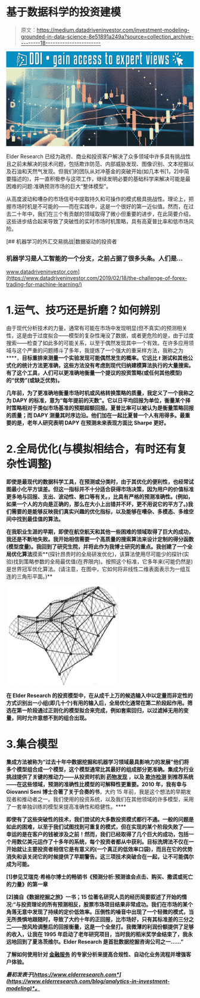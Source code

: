 # 基于数据科学的投资建模

> 原文：<https://medium.datadriveninvestor.com/investment-modeling-grounded-in-data-science-8e51891a249a?source=collection_archive---------18----------------------->

[![](img/fb887f174ddb89861caab3d34592f4f0.png)](http://www.track.datadriveninvestor.com/1B9E)![](img/96456d3bfb6d3b54d4882ba7dd8771be.png)

Elder Research 已经为政府、商业和投资客户解决了众多领域中许多具有挑战性且之前未解决的技术问题，包括欺诈防范、内部威胁发现、图像识别、文本挖掘以及石油和天然气发现。但我们的团队从对冲基金的突破开始(如几本书[1，2]中简要描述的)，并一直积极参与这项工作，继续发明必要的基础科学来解决可能是最困难的问题:准确预测市场的巨大“整体模型”。

从高度波动和嘈杂的市场信号中提取持久和可操作的模式极具挑战性。理论上，把握市场时机是不可能的——而在实践中，这是一个很好的第一近似值。然而，在过去二十年中，我们在三个有贡献的领域取得了微小但重要的进步，在此简要介绍，这些进步结合起来导致了突破性的实时市场时机策略，具有高夏普比率和低市场风险。

[](https://www.datadriveninvestor.com/2019/02/18/the-challenge-of-forex-trading-for-machine-learning/) [## 机器学习的外汇交易挑战|数据驱动的投资者

### 机器学习是人工智能的一个分支，之前占据了很多头条。人们是…

www.datadriveninvestor.com](https://www.datadriveninvestor.com/2019/02/18/the-challenge-of-forex-trading-for-machine-learning/) 

# 1.运气、技巧还是折磨？如何辨别

由于现代分析技术的力量，通常有可能在市场中发现明显(但不真实)的预测相关性，这是由于过度拟合——模型的复杂性淹没了数据，或者更危险的是，由于过度搜索——检查了如此多的可能关系，以至于偶然发现其中一个有效。在许多应用领域与这个严重的问题搏斗了多年，我提炼了一个强大的重采样方法，我称之为[](https://www.elderresearch.com/company/target-shuffling)****，**目标重排来测量一个实验发现可能偶然发生的概率。它远比 *t* 测试和其他公式化的统计方法更准确，这些方法没有考虑到现代归纳建模算法执行的大量搜索。有了这个工具，人们可以更准确地衡量一个提议的投资策略(或任何其他模型)的“优势”(或缺乏优势)。**

**几年前，为了更准确地衡量市场时机或风格转换策略的质量，我定义了一个我称之为 **DAPY** 的标准，意为“每年提前的天数”。它以日平均回报为单位，衡量某个择时策略相对于类似市场基准的预期超额回报。夏普比率可以被认为是衡量策略回报的质量；而 DAPY 测量其时序边沿。他们加在一起比夏普一个人有用得多。最重要的是，老年人研究表明 DAPY 在预测未来表现方面比 Sharpe 更好。**

# **2.全局优化(与模拟相结合，有时还有复杂性调整)**

**即使是最现代的数据科学工具，在预测或分类时，由于其优化的便利性，也经常试图最小化平方误差。但这一指标并不十分适合获得市场决策，因为用户的价值标准更多地与回报、支出、波动性、敞口等有关。，比具有严格的预测准确性。(例如，如果一个人的方向是正确的，那么在大小上出错并不坏，更不用说它的平方了。)我们需要的是能够反映我们真实兴趣的优化指标，以及能够在嘈杂、多模态、多维空间中找到最佳值的算法。**

**在我职业生涯的早期，即使在航空航天和其他一些困难的领域取得了巨大的成功，我还是不断地失败。我开始相信需要一个高质量的搜索算法来设计定制的得分函数(模型度量)。我回到了研究生院，并将此作为我博士研究的重点。我创建了一个全局优化算法**摸索**(探针昂贵时的全局研发优化)，该算法使用尽可能少的探针(实验)找到策略参数的全局最优值(在界限内)。按照这个标准，它多年来(可能仍然是)是世界冠军优化算法。(请注意，在图中，它如何将非线性二维表面表示为一组互连的三角形平面。)**

**![](img/51ff0fb46876074d2c1a926bfc80c401.png)**

**在 Elder Research 的投资模型中，在从成千上万的候选输入中以定量而非定性的方式识别出一小组(即几十个)有用的输入后，全局优化通常在第二阶段起作用。筛选在第一阶段通过正则化的模型拟合来完成，例如套索回归，以过滤掉无用的变量，同时允许意想不到的组合出现。**

# **3.集合模型**

**集成方法被称为“过去十年中数据挖掘和机器学习领域最具影响力的发展”他们将多个模型组合成一个模型，这个模型通常比其最好的组成部分更准确。集成为行业挑战提供了关键的推动力——从投资时机到 [**药物发现**](https://www.elderresearch.com/discovering-efficacy-of-new-drug) ，以及 [**欺诈检测**](https://www.elderresearch.com/detecting-healthcare-fraud) 到推荐系统——在这些领域，预测的准确性比模型的可解释性更重要。2010 年，我有幸与 Giovanni Seni 博士合著了关于合奏的书[](https://www.elderresearch.com/company/resource-center/books/ensemble-methods-in-data-mining)**，大约 15 年前，我是这个想法的早期发现者和推动者之一。我们使用的投资系统，以及我们在其他领域的许多模型，采用了一套单独训练的模型来提高准确性和稳健性。****

****即使有了这些突破性的技术，我们尝试的大多数投资模式都行不通。一般的问题是如此的困难，以至于我们试图找到可重复的模式，但在实现的某个阶段失败了——幸运的是在客户的钱被涉及之前！然而，我们已经取得了几个巨大的成功，包括一个用数亿美元运作了十多年的系统，每个投资者都从中获利。目标洗牌法不仅在一开始就让主要投资者相信它是有意义的(一个真正的低效率口袋)，而且在它的优势消失和该关闭它的时候提供了早期警告。这三项技术突破合在一起，让不可能偶尔成为可能。****

****[1]参见艾瑞克·希格尔博士的畅销书《预测分析:预测谁会点击、购买、撒谎或死亡的力量》的第一章****

****[2]摘自《数据挖掘之旅》一书；15 位著名研究人员的经历简要叙述了开始的情况:“与投资理论的所有预测相反，股票市场项目结果非常成功。我们在市场的某个角落无意中发现了持续的定价低效率。压倒性的噪音中出现了一个轻微的模式，当无所畏惧地跟随时，导致了大约十年的正回报，比市场好，只有其标准差的三分之二——按风险调整后的回报衡量，这是一个全垒打。我微薄的利润份额提供了足够的收入，让我在 1995 年启动了老年研究项目，当时我的稻米奖学金结束了，我永远地回到了夏洛茨维尔。Elder Research 是首批数据挖掘咨询公司之一……”****

******了解如何使用针对** [**金融服务**](https://www.elderresearch.com/industries/financial-services-analytics) **的专家分析来提高合规性、自动化业务流程并增强客户体验。******

*****最初发表于*[*https://www.elderresearch.com*](https://www.elderresearch.com/blog/analytics-in-investment-modeling)*。*****